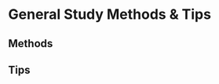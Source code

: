 # General Study Methods & Tips

## Methods

## Tips

<!--
To Do
- methods:
    - languages: sentence/word mining
    - srs: real flashcards (https://www.youtube.com/shorts/FaIfTN8JZ18)
    - srs: anki
    - crosswords
    - synthisysing (notes)
    - by doing (if you can with subject)
    - subject chunks (research me!)
    - The Feynman Technique
    - Self testing (and keep track of what you know and don’t know/how well you did on the test) (maybe find program that can help with this)
    - flashcard apps (not or kinda SRS) (like memrise, quizlet)
    - reading
    - watching videos
    - listening
    - gamification
    - gamification apps (like Duolingo)
    - online courses (like Udemy, brilliant)
    - immersion
    - games
    - subtitles (in games, tv shows, movies, etc.)
- [https://uwaterloo.ca/campus-wellness/curve-forgetting](https://uwaterloo.ca/campus-wellness/curve-forgetting)
- tips:
    - acroynms
    - pomodoro technique
    - [https://play.google.com/store/apps/details?id=com.urbandroid.ddc](https://play.google.com/store/apps/details?id=com.urbandroid.ddc)
    - sleep tips (maybe)
        - Blue light filtering
        - Black and white filters
- look at brain friendly thinking to find more ways
- Look through this [https://www.usa.edu/blog/study-techniques/](https://www.usa.edu/blog/study-techniques/)
-->

